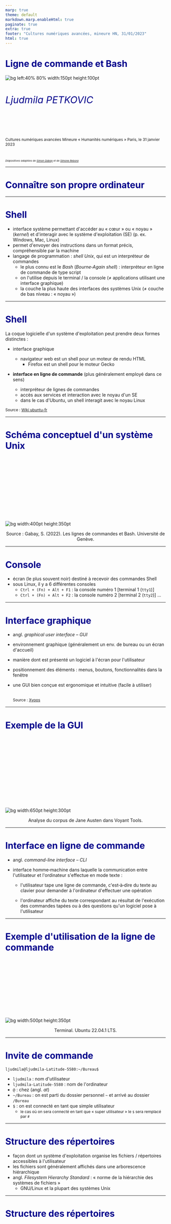 ```yaml
---
marp: true
theme: default
markdown.marp.enableHtml: true
paginate: true
extra: true
footer: "Cultures numériques avancées, mineure HN, 31/01/2023"
html: true
---
```


<style>
section {
  background-color: white;
  color: black;
}

h1 {
  color: DarkBlue;
}

h2 {
  color: DarkBlue;
}

h3 {
  color: DarkBlue;
}

h4 {
  color: DarkBlue;
}

h5 {
  color: DarkBlue;
}

h6 {
  color: DarkBlue;
  font-size: 30px;
  font-weight:normal;
}

blockquote {
  background: #ffedcc;
  border-left: 10px solid #d1bf9d;
  margin: 1.5em 10px;
  padding: 0.5em 10px;
}
blockquote:before{
  content: unset;
}

blockquote:after{
  content: unset;
}

small-text {
    font-size: 0.75rem;
  }

smaller-text {
    font-size: 0.5rem;
  }

</style>

<!-- _class: lead -->



 # Ligne de commande et Bash

![bg left:40% 80% width:150pt height:100pt](https://www.defi-metiers.fr/sites/default/files/doc-kelios/Logo/2021/02/15/sorbonne_nouvelle-devise_bleu.jpg)

###### Ljudmila PETKOVIC

<br>





<small-text>

Cultures numériques avancées
Mineure « Humanités numériques »
Paris, le 31 janvier 2023

<br>

<smaller-text>*Diapositives adaptées de [Simon Gabay](https://github.com/gabays/Fondamentaux/blob/main/Lignes_de_commandes/DistRead_1_2.pdf) et de [Simone Rebora](https://github.com/ABC-DH/EnExDi2022/tree/main/materials/1_KnowYourComputer/slides)*</smaller-text>



</small-text>



---

# Connaître son propre ordinateur

---

# Shell

* interface système permettant d'accéder au « cœur » ou « noyau » (*kernel*) et d'interagir avec le système d'exploitation (SE) (p. ex. Windows, Mac, Linux)
* permet d'envoyer des instructions dans un format précis, compréhensible par la machine
* langage de programmation : *shell Unix*, qui est un interpréteur de commandes
  * le plus connu est le *Bash* (*Bourne‐Again shell*) : interpréteur en ligne de commande de type script
  * on l'utilise depuis le terminal / la console (≠ applications utilisant une interface graphique)
  * la couche la plus haute des interfaces des systèmes Unix (≠ couche de bas niveau : « noyau »)

---

# Shell

La coque logicielle d'un système d'exploitation peut prendre deux formes distinctes :

* interface graphique 
  * navigateur web est un shell pour un moteur de rendu HTML 
    * Firefox est un shell pour le moteur Gecko

* **interface en ligne de commande** (plus généralement employé dans ce sens)
  * interpréteur de lignes de commandes 
  * accès aux services et interaction avec le noyau d'un SE
  * dans le cas d'Ubuntu, un shell interagit avec le noyau Linux


<small-text>Source : [Wiki ubuntu-fr](https://doc.ubuntu-fr.org/shell)</small-text>

---

# Schéma conceptuel d'un système Unix

<br>

<br>

<br>

<br>

<br>

<br>

<br>

<br>

<br>

<br>

<br>

![bg width:400pt height:350pt](img/shell.png)

<p align="center">Source : Gabay, S. (2022). Les lignes de commandes et Bash. Université de Genève.</p>

---

# Console

* écran (le plus souvent noir) destiné à recevoir des commandes Shell
* sous Linux, il y a 6 différentes consoles
  * `Ctrl + (Fn) + Alt + F1` : la console numéro 1 [terminal 1 (`tty1`)]
  * `Ctrl + (Fn) + Alt + F2` : la console numéro 2 [terminal 2 (`tty2`)]
    ... 

---

# Interface graphique

* angl. *graphical user interface* – *GUI*

* environnement graphique (généralement un env. de bureau ou un écran d'accueil)

* manière dont est présenté un logiciel à l'écran pour l'utilisateur

* positionnement des éléments : menus, boutons, fonctionnalités dans la fenêtre

* une GUI bien conçue est ergonomique et intuitive (facile à utiliser)

  <br><small-text>Source : [Xyoos](https://cours-informatique-gratuit.fr/dictionnaire/interface-graphique/)</small-text>

---

# Exemple de la GUI

<br><br>

<br><br>

<br><br>

<br><br>

<br>

![bg width:650pt height:300pt](img/gui.png)

<div align="center">Analyse du corpus de Jane Austen dans Voyant Tools.</div>

---

# Interface en ligne de commande

* angl. *command-line interface* – *CLI*

* interface homme‐machine dans laquelle la communication entre l'utilisateur et l'ordinateur s'effectue en mode texte :

  * l'utilisateur tape une ligne de commande, c'est‐à‐dire du texte au clavier pour demander à l'ordinateur d'effectuer une opération

  * l'ordinateur affiche du texte correspondant au résultat de l'exécution des commandes tapées ou à des questions qu'un logiciel pose à l'utilisateur


---

# Exemple d'utilisation de la ligne de commande

<br>

<br>

<br>

<br>

<br>

<br>

<br>

<br>

<br>

<br>

![bg width:500pt height:350pt](img/cli.png)

<div align="center">Terminal. Ubuntu 22.04.1 LTS.</div>

---

# Invite de commande

`ljudmila@ljudmila-Latitude-5580:~/Bureau$`

* `ljudmila` : nom d'utilisateur
* `ljudmila-Latitude-5580` : nom de l'ordinateur
* `@` : chez (angl. *at*)
* `~/Bureau` : on est parti du dossier personnel  `~` et arrivé au dossier `/Bureau`
* `$` : on est connecté en tant que simple utilisateur 
  * <small-text>le cas où on sera connecté en tant que « super utilisateur » le `$` sera remplacé par `#`</small-text>

---

# Structure des répertoires

* façon dont un système d'exploitation organise les fichiers / répertoires accessibles à l'utilisateur 
* les fichiers sont généralement affichés dans une arborescence hiérarchique
* angl. *Filesystem Hierarchy Standard* : « norme de la hiérarchie des systèmes de fichiers » 
  * GNU/Linux et la plupart des systèmes Unix

---

# Structure des répertoires

<br>

<br>

<br>

<br>

<br>

<br>

<br>

<br>

<br>

<br>

<br>

![bg width:500pt height:350pt](img/arborescence.jpg)

*<p align="center">Filesystem Hierarchy Standard.</p>*

---

# Fonctions des répertoires

* `/bin/` : commandes de base nécessaires au démarrage et à l'utilisation d'un système minimaliste
* `/etc/` : *editable text configurations* ou fichiers de configuration
* `/lib/` : bibliothèques (*librairies*) logicielles nécessaires pour les exécutables
* `/home/` : répertoire des utilisateurs
* ...

Les répertoires de chaque utilisateur sont eux connus (fichiers de système cachés)

* `Bureau`
* `Documents`
* `Téléchargements`
* ...

---

# `root`

Les répertoires sont organisés comme un arbre : 



![bg width:350pt height:250pt](img/arborescence.jpg)

<br>

<br>

<br>

<br>

<br>

<br>

<br>

<br>

<br>

* le premier répertoire (ici `Ordinateur`) est appelé le répertoire *racine* (`root`) 
* il contient tous les autres, organisés comme des branches partant de ce tronc

---

# Chemin absolu

L'adresse du répertoire racine est `/`. Celle d'un répertoire ou d'un fichier précis est ainsi la liste des répertoires depuis `root` pour accéder à celui voulu, chaque nom étant séparé avec un `/`. Ainsi, pour atteindre le fichier `bash` dans le dossier `bin` , je suis le chemin **absolu** : `/bin/bash`.

# Chemin relatif

Le chemin que nous venons de voir est dit *absolu*, car il part de l'élément racine, mais il existe aussi des chemins **relatifs** si nous partons d'un autre endroit (normalement celui où nous sommes déjà) : `ljudmila/home/bin/bash`.

---

# Chemin relatif

Parfois il est impossible de savoir quel est le nom du fichier précédent dans l'arborescence, il est possible d'utiliser un raccourci : `..` signifie ainsi « remonter d'un dossier » :

```bash
ljudmila/home/bin/bash
```

est ainsi l'équivalent de

```bash
ljudmila/../bin/bash
```

---

# Conventions de nommage

1. Il est fortement déconseillé d'utiliser des espaces
2. Des stratégies alternatives existent comme:
2.1 Le camelCase (par exemple : `nomDeFichier.extension`)
2.2 Avoir recours à des tirets (`nom-de-Fichier.extension`) ou
des tirets bas (`nom_de_Fichier.extension`)
2.3 Tentez d'être cohérent dans cette stratégie
3. Versionnez les documents (`nom-de-Fichier-v1.extension`) ou
datez‐les en commençant par l'année (`nom-de-Fichier-AAA-MM-JJ.extension`)
4. L'extension doit être choisie avec attention : un `.txt` n'est pas un `.xml`

---

# Utiliser la ligne de commande

---

# Téléchargement du dépôt GitHub

>  Pour le tout premier cours, télécharger le [dépôt GitHub](https://github.com/ljpetkovic/L2HN001), en cliquant sur `Code > Download ZIP` (plus tard, nous allons apprendre comment *cloner* un dépôt et manipuler ses fichiers et ses répertoires)

---

# Ouvrir le terminal

Pour Linux Ubuntu 

* taper `Ctrl + Alt + T` ou `terminal` dans le champ de recherche

Pour Windows 

* installer Microsoft Power Shell (télécharger le package `.zip` puis installer Power Shell → [tutoriel](https://learn.microsoft.com/en-us/powershell/scripting/install/installing-powershell-on-windows?view=powershell-7.3)), ainsi que Windows Subsystem for Linux (WSL → [tutoriel](https://people.montefiore.uliege.be/nvecoven/ci/files/tuto_bash/tuto_bash.html))

Pour Mac

* taper `terminal` dans le champ de recherche (`Terminal.app`  dans `Applications` > `Utilitaires`)

---

# Première commande

Ouvrez le terminal, et tapez `pwd`. Que se passe-t-il ?

---

# `pwd`

Montrer où nous sommes dans le système des fichiers et des répertoires.

(angl. *print working directory*)

---

# Fonctionnement

* Bash exécute les instructions ligne par ligne : la fin de ligne est la fin
  de commande
* une commande doit être complète, sinon elle ne s'execute pas
* une commande est appelée par son nom (par exemple `pwd`), qui permet de retrouver la fonction, le *builtin*, le programme associé
  * une fonction est un bloc de commandes qui s'exécute lorsque la fonction est appelée
  * un *builtin* (« préconstruit », comprendre « prédéfini ») est une mini‐opération pré‐construite en bash (dont `pwd`)
  * un programme est un groupe d'instructions

---

# Localisation

Certaines commandes prédéfinies sont enregistrées dans la machine (comme `pwd` ou `ls`) : leur nom suffit pour les appeler.

```bash
pwd
```

```bash
ls
```

Dans d'autres cas, comme celui de scripts ou de programmes, il faut spécifier le chemin ou le fichier se trouve. Pour cela on utilise le chemin absolu ou (ici) relatif :

```bash
commandes/commande_1.sh
```

* Devinez le contenu du fichier

---

# Affichage des fichiers / répertoires

`ls` : lister les noms des fichiers et des répertoires *visibles* dans le répertoire courant

`ls -l` : utiliser un format de liste longue (avec les indications des permissions pour chaque fichier) 

---

# Argument

Certaines commandes vont nécessiter des précisions : copier *ceci*, aller *là‐bas*. Pour donner ces précisions, on va ajouter à la commande des arguments.

Prenons l'exemple de la commande `cd` (*change directory*) qui permet de se déplacer. On pourrait la traduire par `« aller à » [commande] + lieu [argument]`. Le lieu où l'on se dirige prend la forme du répertoire‐destination placé juste après la commande :

```bash
cd commandes
```

---

# Changer le répertoire

```bash
cd Documents # aller dans le répertoire 'Documents'
```

```bash
cd ../.. # remonter de deux dossiers
```

```bash
cd . # rester dans le même répertoire
```

* Retrouvez le fichier `commande_1.sh`

---

# Astuces pour naviguer dans le système des fichiers

* Faire glisser des éléments dans une fenêtre Terminal afin d’entrer le chemin absolu d’un fichier / répertoire
  
* Ouvrir le terminal à partir du répertoire souhaité
  * clique droite sur le répertoire > `Ouvrir dans un terminal`

* Flèche haut `↑` et bas `↓` pour se déplacer dans l'historique du terminal

* Tabulation (`↹`) pour l'auto-complétion

---

# Exercice

* naviguez jusqu'au répertoire `Documents` 

* exécutez la commande suivante :

  ```bash
  help
  ```

* tentez de comprendre ce qu'il s'est passé

---

# Arguments

Parfois on peut avoir besoin de plusieurs arguments. On les ajoute ainsi les uns après les autres.

* commande `cp` (*copy*), que l'on peut traduire par `« copier » [commande] + tel chose [argument 1] + à tel endroit [argument 2]` :

  ```bash
  cp commandes/test.sh ..
  ```

* commande `rm` (*remove*) qui permet d'effacer un fichier :

  ```bash
  rm test.sh
  ```

---

# Options

On peut ajouter des options, qui vont modifier le comportement normal d'une commande. Elles sont placées après la commande et son précédées d'un tiret (`-`).

`ls -a` (ou `ls -Force` sous Windows) : lister les noms des fichiers et des répertoires *cachés* dans le répertoire courant

<small-text>Fichiers commençant par un point, p. ex. `.fichier_cache.txt`</small-text>
<small-text>Raccourci pour afficher les fichiers cachés : `Ctrl + H` (Linux) ou `(fn) + Cmd + Shift + point` (Mac, clavier français)</small-text>

`ls --help ` (ou `Get-Help ls` sous Windows) : expliquer comment utiliser la commande `ls` et quelles options elle accepte 

---

# Commandes de base

---

# Lecture (Mac + Linux)

Vous pouvez regarder ce que contient un fichier avec la commande `less` (visualiseur de fichier texte en ligne de commande) :

```bash
less commandes/commande_1.sh
```

<small-text>(pour quitter tapez `:q`)</small-text>

Il existe de multiples éditeurs pour le terminal :

* `nano` + FICHIER (pour quitter, tapez `ctrl+X`)
* `vim` + FICHIER (pour quitter, tapez `:q`)

Vous pouvez examiner le type du fichier avec la commande `file` :

```bash
file commandes/commande_1.sh
```

---

# Lecture (Windows)

Équivalents des commandes `less`, `touch`, `nano`, `vim` :

1. `less`  ⇒ `gc` ou `Get-Content` pour lire tout le contenu d'un fichier :

```bash
gc commandes/commande_1.sh
Get-Content commandes/commande_1.sh
```

2. `touch` ⇒ `ni` ou `New-Item` pour créer un fichier :

```
ni mon_script.sh
New-Item mon_script.sh
```

3. `nano` et `vim` ⇒ ouvrir votre fichier `mon_script.sh` dans votre éditeur de texte standard (p. ex.  Notepad) pour l'éditer ensuite.

---

# Aide

La commande `man` (`Get-Help` sous Windows) (avec en argument le nom de la commande) permet d'afficher le manuel de la commande :

```bash
man ls
```

La commande `compgen -c` (`Get-Command` pour Windows) permet d'afficher toutes les commandes disponibles (`compgen -a` tous les *alias* (`Get-Alias` pour Windows)) :

```bash
compgen -c
```

<small-text>Un alias vous permet de créer un nom de raccourci pour une commande, un nom de fichier ou un texte de shell.</small-text>

---

# Créer un script

La commande `touch` permet de créer un fichier :

```bash
touch mon_script.sh
```

Tentons de créer notre premier script bash avec la commande `nano mon_script.sh`.

Petite astuce : on déclare normalement le type de document avec un appel de script (ou *Shebang*) indiquant que le fichier n'est pas un fichier binaire mais un script :

```bash
#!/bin/bash
ls
```

<small-text>Pour quitter et sauvegarder le fichier : suivre les instructions en bas du Terminal : `Ctrl + X` (ou `^X`) +`o`<small-text>

---

# Exécution du script (Mac / Linux)

Ce script permet d'exécuter la commande `ls`. Il est exécuté de manière suivante :

```bash
bash mon_script.sh
```

ou 

```bash
./mon_script.sh
```

<small-text>Si vous obtenez un message d'erreur : `bash: ./mon_script.sh: Permission non accordée`, il faut donner au fichier la permission d'exécution (le rendre exécutable) `chmod +x mon_script.sh`</small-text>

---

# Exécution du script (Windows)

Afin de pouvoir exécuter le script Bash sous Windows, il faut créer un script PowerShell, avec l'extension `.ps1` :

1. Éditer un fichier dans Notepad et le sauvegarder sous le nom `mon_script.ps1`

2. Y copier le contenu suivant :

   ```powershell
   Write-Host "Je viens de lancer mon tout premier script"
   ```

3. Taper dans PowerShell :

   ```powershell
   ./mon_script.ps1
   ```

   ou

   ```powershell
   powershell ./mon_script.ps1
   ```

---

# Autoriser l'exécution du script (Windows)

1. Cliquez sur le bouton **Démarrer** > **Tous les programmes** > **Accessoires** > **Windows PowerShell**.

2. Cliquez avec le bouton droit de la souris sur Windows PowerShell puis cliquez sur **Exécuter en tant qu'administrateur**

3. Dans la fenêtre qui s'ouvre, saisissez la commande suivante : `Set-ExecutionPolicy RemoteSigned` puis validez par Entrée.

4. Appuyez sur **O** et validez.

5. Vous pourrez désormais exécuter des scripts PowerShell sur votre ordinateur, par exemple :

   ```powershell
   ./mon_script.ps1
   ```

---

# Autoriser l'exécution du script II (Windows)

* L'autre possibilité est de saisir la commande suivante lors de l'étape 3 :

  ```powershell
  Set-ExecutionPolicy -ExecutionPolicy Bypass -Scope CurrentUser
  ```

  puis de valider par **Entrée**, et de refaire les étapes 4. et 5. 

* De cette manière, tous les scripts s’exécutent, mais ce niveau n’est pas du tout sécurisé ! si vous optez pour une alternative plus sécurisée, lancez :

  ```powershell
  Set-ExecutionPolicy -ExecutionPolicy Unrestricted -Scope CurrentUser 
  ```

  (ou voir d'autres options, comme `Restricted`, `AllSigned` ou `Undefined`)

* Au besoin, cliquez sur le bouton **Démarrer**, tapez « **Autoriser l'execution de script** » et activer / appliquer l'option d'exécution des scripts (ou cherchez cette option dans votre **Espace développeur**)

---

# Copier le fichier

La commande `mkdir` (*make directory*) permet de créer un répertoire :

```bash
mkdir test
```

La commande `cp` (*copy*) permet de copier un fichier :

```bash
cp mon_script.sh test
```

Déplacer une multitude de fichiers en les mettant à la suite :

```bash
cp FICHIER_1 FICHIER_2 RÉPERTOIRE_CIBLE
```

Copier un fichier dans le même répertoire en lui attribuant un nouveau nom :

```bash
cp test/mon_script.sh test/mon_script_2.sh
```

---

# Déplacer le fichier

Un alternative à la commande `cp` est la commande commande `mv` (*move*) qui permet de déplacer (et non copier) un fichier :

```bash
mv mon_script.sh test
```

Son fonctionnement est proche de `cp` :

```bash
mv FICHIER_1 FICHIER_2 RÉPERTOIRE_CIBLE
```

Si tous les fichiers ont la même extension, il est possible d'utiliser un joker (`*`) :

```bash
mv *.sh RÉPERTOIRE_CIBLE
```

---

# Effacer

La commande `rm` (*remove*) permet d'effacer un fichier, avec l'option `-f` pour forcer l'exécution si besoin :

```bash
rm mon_script.sh
```

Pour effacer un répertoire contenant des fichiers, il faut utiliser :

* l'option `-r` (*recursively*) qui permet d'effacer tous les fichiers contenus l'un après l'autre
* l'option `-f` (*force*) pour éviter d'avoir à valider pour chaque fichier

```bash
rm -rf test
```

---

# Rechercher

Faire des recherches dans un fichier : `grep` (`Select-String` pour Windows) :

```bash
grep "ordinateur" fichier_test.txt
```

Nous pouvons faire des requêtes en utilisant les expressions régulières (*regex*).

Trouvons tous les mots commençant par la lettre « m », en majuscule ou en minuscule.

```bash
grep -Eoi "\bm\w+" fichier_test.txt
```

<smaller-text>`-E` : expression rationnelle étendue (≠ expression rationnelle simple `-G`)
<smaller-text>`-o` : n'afficher que l'occurrence en question (*match*)</smaller-text>
<smaller-text>`-i` : trouver le mot en majuscule ou en minuscule</smaller-text>
<smaller-text>`\b` : limite de mot, c'est-à-dire le début d'un mot<smaller-text>
<smaller-text>`\w+` : un ou plusieurs caractères alphabétiques<smaller-text>

---

# Rechercher (pour Windows)

Faire des recherches dans un fichier : `Select-String`

Recherche simple :

```powershell
Select-String "ordinateur" ./fichier_test.txt
```

Recherche avec les regex :

```powershell
Select-String -Pattern "\bm\w+" ./fichier_test.txt
```

---

# Premier script - exercice guidé

`echo`

La commande echo permet d'afficher un message :

```bash
echo "Coucou René"
```

Comment remplacer *René* par le nom d'une personne ?

---

# Première étape (Mac / Linux)

1. Créer le fichier `coucou.sh` avec la commande `touch`
2. Ouvrez‐le avec la commande `nano`
3. Ajoutez le *shebang* et la commande `echo` suivi de `Coucou`
   * <small-text>Pour quitter : `Ctrl + X` 
   * <small-text>Sauver l'espace modifié ? `O` (oui)</small-text>
   * <small-text>Nom du fichier à écrire: `coucou.sh`</small-text>

---

# Première étape (Windows)

1. Créer le fichier `coucou.ps1` avec la commande `New-Item`

2. Éditer le fichier créé dans Notepad :

   ```powershell
   $nom="Michel"
   echo "Coucou $nom"
   ```

3. Lancer le script de deux manières possibles (en tant qu'administrateur → `Run PowerShell as administrator`):

   ```powershell
   powershell ./commandes/coucou.ps1
   ```

   ou

   ```powershell
   ./commandes/coucou.ps1
   ```

---

# Créer une variable (Mac / Linux)

Dans la séquence *Coucou* + *nom* si *nom* doit pouvoir changer il s'agit d'une variable. Cette dernière est stockée sous un nom arbitraire :

```bash
nom="Michel" # ne pas séparer la variable du signe « égal à » (nom = "Michel")
```

et appelée avec son nom précédée de `$` :

```bash
echo "Coucou $nom"
```

Solution : `solution_coucou.sh`

---

# Créer une variable (Windows)

1. Créer un fichier dans Notepad

2. Ajouter du contenu suivant :

   ```powershell
   $nom = Read-Host nom
   echo "Hello $nom"
   ```

3. Lancer le script de deux manières possibles :

   ```powershell
   powershell ./commandes/coucou_2.ps1
   ./commandes/coucou_2.ps1
   ```

   ou

   ```powershell
   ./coucou_2.ps1
   ```

---

# Saisir la variable (Mac / Linux)

L'idéal serait cependant de demander à l'utilisateur de saisir lui‐même son nom. Pour cela nous avons la commande `read` (`Read-Host` sous Windows) qui permet de rentrer du texte dans le script.

Il suffit donc de remplacer la ligne appelant la variable avec la commande suivante :

```bash
read nom
```

lancez le script : que se passe-t-il ?

Solution : `solution_coucou_2.sh`

---

# Saisir la variable (Windows)

1. Demander une saisie :

   ```bash
   echo "Comment t'appelles-tu ?"
   ```

   

2. Créer la variable `$nom` en lui assignant la possibilité de saisir un texte :

   ```powershell
   $nom = Read-Host nom
   ```

3. Écrire une sortie « Coucou [NOM] »

   ```bash
   echo = "Hello $nom"
   ```

---

# Saisir la variable (Windows)

Lancer le script :

```powershell
powershell ./commandes/coucou_2.ps1
```

ou

```powershell
./commandes/coucou_2.ps1
```

---

# Améliorer la saisie de la variable

Il n'est pas évident de savoir qu'il faut rentrer son nom, alors que l'ordinateur nous demande rien... L'idéal serait d'afficher un message spécifiant les attendus.

Pour cela nous allons utiliser l'option `-p` pour prompt suivi du message, puis du nom de la variable :

```bash
read -p "QUESTION" VARIABLE
```

Solution : `solution_coucou_3.sh`

---

# Avantages de l'utilisation de la ligne de commande

* **Flexibilité** : combiner les commandes et obtenir une palette pratiquement infinie de fonctions nouvelles
* **Fiabilité** : tendance à s'exécuter de la même manière sur différents SE (« couteau suisse »)
* **Rapidité** : automatisation des tâches à grande échelle (p. ex. renommer un ensemble des fichiers d'un seul coup)
* **Expérience** : communiquer avec votre ordinateur plus directement qu'avec les programmes graphiques, en apprenant ainsi énormément sur son fonctionnement interne
* **Économisation des ressources** : utilise les ressources de l'ordinateur beaucoup plus parcimonieusement que les programmes graphiques

<small-text>Source : [Floss Manuals](https://fr.flossmanuals.net/introduction-a-la-ligne-de-commande/introduction/)</small-text>
